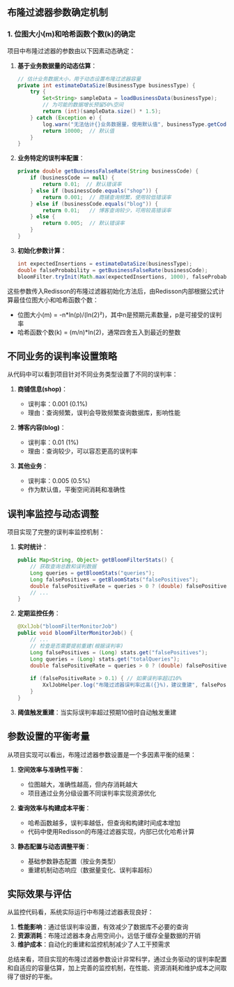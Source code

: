 
## 布隆过滤器参数确定机制

### 1. 位图大小(m)和哈希函数个数(k)的确定

项目中布隆过滤器的参数由以下因素动态确定：

1. **基于业务数据量的动态估算**：
   ```java
   // 估计业务数据大小，用于动态设置布隆过滤器容量
   private int estimateDataSize(BusinessType businessType) {
       try {
           Set<String> sampleData = loadBusinessData(businessType);
           // 为可能的数据增长预留50%空间
           return (int)(sampleData.size() * 1.5);
       } catch (Exception e) {
           log.warn("无法估计{}业务数据量，使用默认值", businessType.getCode());
           return 10000;  // 默认值
       }
   }
   ```

2. **业务特定的误判率配置**：
   ```java
   private double getBusinessFalseRate(String businessCode) {
       if (businessCode == null) {
           return 0.01;  // 默认错误率
       } else if (businessCode.equals("shop")) {
           return 0.001;  // 商铺查询频繁，使用较低错误率
       } else if (businessCode.equals("blog")) {
           return 0.01;   // 博客查询较少，可用较高错误率
       } else {
           return 0.005;  // 默认错误率
       }
   }
   ```

3. **初始化参数计算**：
   ```java
   int expectedInsertions = estimateDataSize(businessType);
   double falseProbability = getBusinessFalseRate(businessCode);
   bloomFilter.tryInit(Math.max(expectedInsertions, 1000), falseProbability);
   ```

这些参数传入Redisson的布隆过滤器初始化方法后，由Redisson内部根据公式计算最佳位图大小和哈希函数个数：

- 位图大小(m) = -n*ln(p)/(ln(2)²)，其中n是预期元素数量，p是可接受的误判率
- 哈希函数个数(k) = (m/n)*ln(2)，通常四舍五入到最近的整数

## 不同业务的误判率设置策略

从代码中可以看到项目针对不同业务类型设置了不同的误判率：

1. **商铺信息(shop)**：
   - 误判率：0.001 (0.1%)
   - 理由：查询频繁，误判会导致频繁查询数据库，影响性能

2. **博客内容(blog)**：
   - 误判率：0.01 (1%)
   - 理由：查询较少，可以容忍更高的误判率

3. **其他业务**：
   - 误判率：0.005 (0.5%)
   - 作为默认值，平衡空间消耗和准确性

## 误判率监控与动态调整

项目实现了完整的误判率监控机制：

1. **实时统计**：
   ```java
   public Map<String, Object> getBloomFilterStats() {
       // 获取查询总数和误判数据
       Long queries = getBloomStats("queries");
       Long falsePositives = getBloomStats("falsePositives");
       double falsePositiveRate = queries > 0 ? (double) falsePositives / queries : 0;
       // ...
   }
   ```

2. **定期监控任务**：
   ```java
   @XxlJob("bloomFilterMonitorJob")
   public void bloomFilterMonitorJob() {
       // ...
       // 检查是否需要提前重建(根据误判率)
       Long falsePositives = (Long) stats.get("falsePositives");
       Long queries = (Long) stats.get("totalQueries");
       double falsePositiveRate = queries > 0 ? (double) falsePositives / queries : 0;
       
       if (falsePositiveRate > 0.1) { // 如果误判率超过10%
           XxlJobHelper.log("布隆过滤器误判率过高({}%)，建议重建", falsePositiveRate * 100);
       }
   }
   ```

3. **阈值触发重建**：当实际误判率超过预期10倍时自动触发重建

## 参数设置的平衡考量

从项目实现可以看出，布隆过滤器参数设置是一个多因素平衡的结果：

1. **空间效率与准确性平衡**：
   - 位图越大，准确性越高，但内存消耗越大
   - 项目通过业务分级设置不同误判率实现资源优化

2. **查询效率与构建成本平衡**：
   - 哈希函数越多，误判率越低，但查询和构建时间成本增加
   - 代码中使用Redisson的布隆过滤器实现，内部已优化哈希计算

3. **静态配置与动态调整平衡**：
   - 基础参数静态配置（按业务类型）
   - 重建机制动态响应（数据量变化、误判率超标）

## 实际效果与评估

从监控代码看，系统实际运行中布隆过滤器表现良好：

1. **性能影响**：通过低误判率设置，有效减少了数据库不必要的查询
2. **资源消耗**：布隆过滤器本身占用空间小，远低于缓存全量数据的开销
3. **维护成本**：自动化的重建和监控机制减少了人工干预需求

总结来看，项目实现的布隆过滤器参数设计非常科学，通过业务驱动的误判率配置和自适应的容量估算，加上完善的监控机制，在性能、资源消耗和维护成本之间取得了很好的平衡。